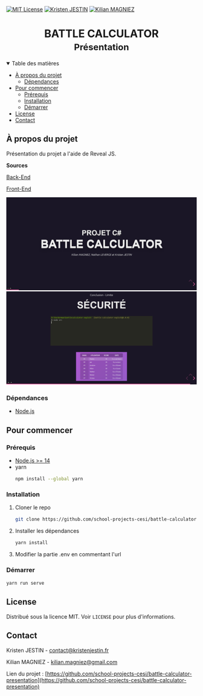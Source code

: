 [![MIT License][license-shield]][license-url]
[![Kristen JESTIN][linkedin-kj-shield]][linkedin-kj-url]
[![Kilian MAGNIEZ][linkedin-mk-shield]][linkedin-mk-url]

<h1 align="center">
	<b>BATTLE CALCULATOR</b>
	<br />
	<small align="center">Présentation</small>
</h1>
	
<details open="open">
  <summary>Table des matières</summary>
<!-- TOC depthfrom:2 -->

-   [À propos du projet](#%C3%A0-propos-du-projet)
    - [Dépendances](#d%C3%A9pendances)
-   [Pour commencer](#pour-commencer)
    - [Prérequis](#pr%C3%A9requis)
    - [Installation](#installation)
    - [Démarrer](#d%C3%A9marrer)
-   [License](#license)
-   [Contact](#contact)

<!-- /TOC -->
</details>

## À propos du projet

Présentation du projet a l'aide de Reveal JS.

**Sources**

[Back-End](https://github.com/school-projects-cesi/battle-calculator-api)

[Front-End](https://github.com/school-projects-cesi/battle-calculator-client-web)

![Home](docs/images/screenshot-home.png)
![Security](docs/images/screenshot-security.png)

### Dépendances

-   [Node.js](https://nodejs.org/)

## Pour commencer

### Prérequis

-   [Node.js >= 14](https://nodejs.org/en/download/)
-   yarn
    ```sh
    npm install --global yarn
    ```

### Installation

1. Cloner le repo
    ```sh
    git clone https://github.com/school-projects-cesi/battle-calculator-presentation.git
    ```
2. Installer les dépendances
    ```sh
    yarn install
    ```
3. Modifier la partie .env en commentant l'url

### Démarrer

```sh
yarn run serve
```

## License

Distribué sous la licence MIT. Voir `LICENSE` pour plus d'informations.

<!-- CONTACT -->

## Contact

Kristen JESTIN - [contact@kristenjestin.fr](mailto:contact@kristenjestin.fr)

Kilian MAGNIEZ - [kilian.magniez@gmail.com](mailto:kilian.magniez@gmail.com)

Lien du projet : [https://github.com/school-projects-cesi/battle-calculator-presentation](https://github.com/school-projects-cesi/battle-calculator-presentation)

<!-- MARKDOWN LINKS & IMAGES -->

[license-shield]: https://img.shields.io/github/license/school-projects-cesi/battle-calculator-presentation.svg?style=for-the-badge
[license-url]: https://github.com/school-projects-cesi/battle-calculator-presentation/blob/master/LICENSE
[linkedin-kj-shield]: https://img.shields.io/badge/-LinkedIn-black.svg?style=for-the-badge&logo=linkedin&colorB=555&label=Kristen%20Jestin&color=0274b3
[linkedin-mk-shield]: https://img.shields.io/badge/-LinkedIn-black.svg?style=for-the-badge&logo=linkedin&colorB=555&label=Kilian%20Magniez&color=0274b3
[linkedin-kj-url]: https://linkedin.com/in/kristen-jestin
[linkedin-mk-url]: https://linkedin.com/in/kilian-magniez/
